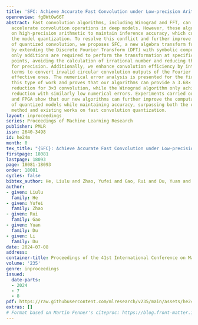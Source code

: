```yaml
---
title: 'SFC: Achieve Accurate Fast Convolution under Low-precision Arithmetic'
openreview: fgBWtOw66T
abstract: Fast convolution algorithms, including Winograd and FFT, can efficiently
  accelerate convolution operations in deep models. However, these algorithms depend
  on high-precision arithmetic to maintain inference accuracy, which conflicts with
  the model quantization. To resolve this conflict and further improve the efficiency
  of quantized convolution, we proposes SFC, a new algebra transform for fast convolution
  by extending the Discrete Fourier Transform (DFT) with symbolic computing, in which
  only additions are required to perform the transformation at specific transform
  points, avoiding the calculation of irrational number and reducing the requirement
  for precision. Additionally, we enhance convolution efficiency by introducing correction
  terms to convert invalid circular convolution outputs of the Fourier method into
  effective ones. The numerical error analysis is presented for the first time in
  this type of work and proves that our algorithms can provide a 3.68× multiplication
  reduction for 3×3 convolution, while the Winograd algorithm only achieves a 2.25×
  reduction with similarly low numerical errors. Experiments carried out on benchmarks
  and FPGA show that our new algorithms can further improve the computation efficiency
  of quantized models while maintaining accuracy, surpassing both the quantization-alone
  method and existing works on fast convolution quantization.
layout: inproceedings
series: Proceedings of Machine Learning Research
publisher: PMLR
issn: 2640-3498
id: he24m
month: 0
tex_title: "{SFC}: Achieve Accurate Fast Convolution under Low-precision Arithmetic"
firstpage: 18081
lastpage: 18093
page: 18081-18093
order: 18081
cycles: false
bibtex_author: He, Liulu and Zhao, Yufei and Gao, Rui and Du, Yuan and Du, Li
author:
- given: Liulu
  family: He
- given: Yufei
  family: Zhao
- given: Rui
  family: Gao
- given: Yuan
  family: Du
- given: Li
  family: Du
date: 2024-07-08
address:
container-title: Proceedings of the 41st International Conference on Machine Learning
volume: '235'
genre: inproceedings
issued:
  date-parts:
  - 2024
  - 7
  - 8
pdf: https://raw.githubusercontent.com/mlresearch/v235/main/assets/he24m/he24m.pdf
extras: []
# Format based on Martin Fenner's citeproc: https://blog.front-matter.io/posts/citeproc-yaml-for-bibliographies/
---
```

